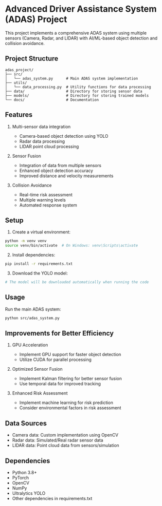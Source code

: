 # Advanced Driver Assistance System (ADAS) Project

This project implements a comprehensive ADAS system using multiple sensors (Camera, Radar, and LIDAR) with AI/ML-based object detection and collision avoidance.

## Project Structure

```
adas_project/
├── src/
│   └── adas_system.py      # Main ADAS system implementation
├── utils/
│   └── data_processing.py  # Utility functions for data processing
├── data/                   # Directory for storing sensor data
├── models/                 # Directory for storing trained models
└── docs/                   # Documentation
```

## Features

1. Multi-sensor data integration
   - Camera-based object detection using YOLO
   - Radar data processing
   - LIDAR point cloud processing

2. Sensor Fusion
   - Integration of data from multiple sensors
   - Enhanced object detection accuracy
   - Improved distance and velocity measurements

3. Collision Avoidance
   - Real-time risk assessment
   - Multiple warning levels
   - Automated response system

## Setup

1. Create a virtual environment:
```bash
python -m venv venv
source venv/bin/activate  # On Windows: venv\Scripts\activate
```

2. Install dependencies:
```bash
pip install -r requirements.txt
```

3. Download the YOLO model:
```bash
# The model will be downloaded automatically when running the code
```

## Usage

Run the main ADAS system:
```bash
python src/adas_system.py
```

## Improvements for Better Efficiency

1. GPU Acceleration
   - Implement GPU support for faster object detection
   - Utilize CUDA for parallel processing

2. Optimized Sensor Fusion
   - Implement Kalman filtering for better sensor fusion
   - Use temporal data for improved tracking

3. Enhanced Risk Assessment
   - Implement machine learning for risk prediction
   - Consider environmental factors in risk assessment

## Data Sources

- Camera data: Custom implementation using OpenCV
- Radar data: Simulated/Real radar sensor data
- LIDAR data: Point cloud data from sensors/simulation

## Dependencies

- Python 3.8+
- PyTorch
- OpenCV
- NumPy
- Ultralytics YOLO
- Other dependencies in requirements.txt 